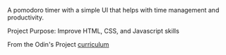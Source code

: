 A pomodoro timer with a simple UI that helps with time management and productivity. 

Project Purpose: Improve HTML, CSS, and Javascript skills

From the Odin's Project [curriculum](https://www.theodinproject.com/courses/web-development-101/lessons/pairing-project)
